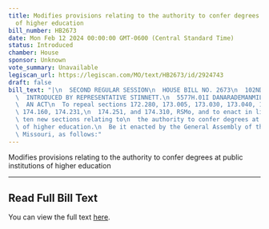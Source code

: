 ```yaml
---
title: Modifies provisions relating to the authority to confer degrees at public institutions
  of higher education
bill_number: HB2673
date: Mon Feb 12 2024 00:00:00 GMT-0600 (Central Standard Time)
status: Introduced
chamber: House
sponsor: Unknown
vote_summary: Unavailable
legiscan_url: https://legiscan.com/MO/text/HB2673/id/2924743
draft: false
bill_text: "|\n  SECOND REGULAR SESSION\n  HOUSE BILL NO. 2673\n  102ND GENERAL ASSEMBLY\n\
  \  INTRODUCED BY REPRESENTATIVE STINNETT.\n  5577H.01I DANARADEMANMILLER,ChiefClerk\n\
  \  AN ACT\n  To repeal sections 172.280, 173.005, 173.030, 173.040, 173.616, 173.750,\
  \ 174.160, 174.231,\n  174.251, and 174.310, RSMo, and to enact in lieu thereof\
  \ ten new sections relating to\n  the authority to confer degrees at public institutions\
  \ of higher education.\n  Be it enacted by the General Assembly of the state of\
  \ Missouri, as follows:"
---
```

Modifies provisions relating to the authority to confer degrees at public institutions of higher education

---

## Read Full Bill Text

You can view the full text [here](https://legiscan.com/MO/text/HB2673/id/2924743).
